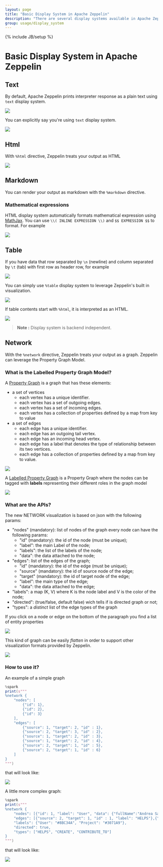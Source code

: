 ```yaml
---
layout: page
title: "Basic Display System in Apache Zeppelin"
description: "There are several display systems available in Apache Zeppelin. By default, Zeppelin prints interpreter response as a plain text using %text display system. However, display systems for showing HTML, tables, markdown or even graph visualizations are also available."
group: usage/display_system
---
```

<!--
Licensed under the Apache License, Version 2.0 (the "License");
you may not use this file except in compliance with the License.
You may obtain a copy of the License at

http://www.apache.org/licenses/LICENSE-2.0

Unless required by applicable law or agreed to in writing, software
distributed under the License is distributed on an "AS IS" BASIS,
WITHOUT WARRANTIES OR CONDITIONS OF ANY KIND, either express or implied.
See the License for the specific language governing permissions and
limitations under the License.
-->
{% include JB/setup %}

# Basic Display System in Apache Zeppelin

<div id="toc"></div>

## Text

By default, Apache Zeppelin prints interpreter response as a plain text using `text` display system.

<img src="{{BASE_PATH}}/assets/themes/zeppelin/img/screenshots/display_text.png" />

You can explicitly say you're using `text` display system.

<img src="{{BASE_PATH}}/assets/themes/zeppelin/img/screenshots/display_text1.png" />

## Html

With `%html` directive, Zeppelin treats your output as HTML

<img src="{{BASE_PATH}}/assets/themes/zeppelin/img/screenshots/display_html.png" />

## Markdown

You can render your output as markdown with the `%markdown` directive.

### Mathematical expressions
HTML display system automatically formats mathematical expression using [MathJax](https://www.mathjax.org/). You can use
`\\( INLINE EXPRESSION \\)` and `$$ EXPRESSION $$` to format. For example

<img src="{{BASE_PATH}}/assets/themes/zeppelin/img/screenshots/display_formula.png" />


## Table

If you have data that row separated by `\n` (newline) and column separated by `\t` (tab) with first row as header row, for example

<img src="{{BASE_PATH}}/assets/themes/zeppelin/img/screenshots/display_table.png" />

You can simply use `%table` display system to leverage Zeppelin's built in visualization.

<img src="{{BASE_PATH}}/assets/themes/zeppelin/img/screenshots/display_table1.png" />

If table contents start with `%html`, it is interpreted as an HTML.

<img src="{{BASE_PATH}}/assets/themes/zeppelin/img/screenshots/display_table_html.png" />

> **Note :** Display system is backend independent.

## Network

With the `%network` directive, Zeppelin treats your output as a graph. Zeppelin can leverage the Property Graph Model.

### What is the Labelled Property Graph Model?

A [Property Graph](https://github.com/tinkerpop/gremlin/wiki/Defining-a-Property-Graph) is a graph that has these elements:

* a set of vertices
    * each vertex has a unique identifier.
    * each vertex has a set of outgoing edges.
    * each vertex has a set of incoming edges.
    * each vertex has a collection of properties defined by a map from key to value
* a set of edges
    * each edge has a unique identifier.
    * each edge has an outgoing tail vertex.
    * each edge has an incoming head vertex.
    * each edge has a label that denotes the type of relationship between its two vertices.
    * each edge has a collection of properties defined by a map from key to value.

<img src="https://github.com/tinkerpop/gremlin/raw/master/doc/images/graph-example-1.jpg" />

A [Labelled Property Graph](https://neo4j.com/developer/graph-database/#property-graph) is a Property Graph where the nodes can be tagged with **labels** representing their different roles in the graph model

<img src="http://s3.amazonaws.com/dev.assets.neo4j.com/wp-content/uploads/property_graph_model.png" />

### What are the APIs?

The new NETWORK visualization is based on json with the following params:

* "nodes" (mandatory): list of nodes of the graph every node can have the following params:
    * "id" (mandatory): the id of the node (must be unique);
    * "label": the main Label of the node;
    * "labels": the list of the labels of the node;
    * "data": the data attached to the node;
* "edges": list of the edges of the graph;
    * "id" (mandatory): the id of the edge (must be unique);
    * "source" (mandatory): the id of source node of the edge;
    * "target" (mandatory): the id of target node of the edge;
    * "label": the main type of the edge;
    * "data": the data attached to the edge;
* "labels": a map (K, V) where K is the node label and V is the color of the node;
* "directed": (true/false, default false) wich tells if is directed graph or not;
* "types": a *distinct* list of the edge types of the graph

If you click on a node or edge on the bottom of the paragraph you find a list of entity properties

<img src="{{BASE_PATH}}/assets/themes/zeppelin/img/screenshots/display_network.png" />

This kind of graph can be easily *flatten* in order to support other visualization formats provided by Zeppelin.

<img src="{{BASE_PATH}}/assets/themes/zeppelin/img/screenshots/display_network_flatten.png" />

### How to use it?

An example of a simple graph

```scala
%spark
print(s"""
%network {
    "nodes": [
        {"id": 1},
        {"id": 2},
        {"id": 3}
    ],
    "edges": [
		{"source": 1, "target": 2, "id" : 1},
		{"source": 2, "target": 3, "id" : 2},
		{"source": 1, "target": 2, "id" : 3},
		{"source": 1, "target": 2, "id" : 4},
		{"source": 2, "target": 1, "id" : 5},
		{"source": 2, "target": 1, "id" : 6}
	]
}
""")
```

that will look like:

<img src="{{BASE_PATH}}/assets/themes/zeppelin/img/screenshots/display_simple_network.png" />

A little more complex graph:

```scala
%spark
print(s"""
%network {
    "nodes": [{"id": 1, "label": "User", "data": {"fullName":"Andrea Santurbano"}},{"id": 2, "label": "User", "data": {"fullName":"Lee Moon Soo"}},{"id": 3, "label": "Project", "data": {"name":"Zeppelin"}}],
    "edges": [{"source": 2, "target": 1, "id" : 1, "label": "HELPS"},{"source": 2, "target": 3, "id" : 2, "label": "CREATE"},{"source": 1, "target": 3, "id" : 3, "label": "CONTRIBUTE_TO", "data": {"oldPR": "https://github.com/apache/zeppelin/pull/1582"}}],
	"labels": {"User": "#8BC34A", "Project": "#3071A9"},
	"directed": true,
	"types": ["HELPS", "CREATE", "CONTRIBUTE_TO"]
}
""")
```

that will look like:

<img src="{{BASE_PATH}}/assets/themes/zeppelin/img/screenshots/display_complex_network.png" />
